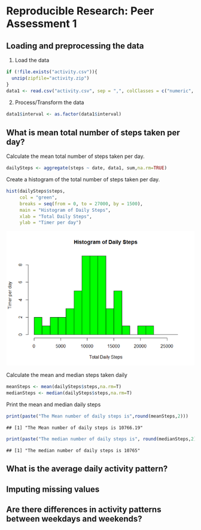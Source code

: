 # Reproducible Research: Peer Assessment 1


## Loading and preprocessing the data

1. Load the data  


```r
if (!file.exists("activity.csv")){
  unzip(zipfile="activity.zip")
}  
data1 <- read.csv("activity.csv", sep = ",", colClasses = c("numeric", "Date", "numeric"))
```

2. Process/Transform the data


```r
data1$interval <- as.factor(data1$interval)
```

## What is mean total number of steps taken per day?

Calculate the mean total number of steps taken per day.  

```r
dailySteps <- aggregate(steps ~ date, data1, sum,na.rm=TRUE)
```

Create a histogram of the total number of steps taken per day.


```r
hist(dailySteps$steps, 
     col = "green",
     breaks = seq(from = 0, to = 27000, by = 1500),
     main = "Histogram of Daily Steps", 
     xlab = "Total Daily Steps",
     ylab = "Timer per day")
```

![](PA1_template_files/figure-html/histStepsPerDay-1.png)

Calculate the mean and median steps taken daily  


```r
meanSteps <- mean(dailySteps$steps,na.rm=T)
medianSteps <- median(dailySteps$steps,na.rm=T)
```

Print the mean and median daily steps  


```r
print(paste("The Mean number of daily steps is",round(meanSteps,2)))
```

```
## [1] "The Mean number of daily steps is 10766.19"
```

```r
print(paste("The median number of daily steps is", round(medianSteps,2)))
```

```
## [1] "The median number of daily steps is 10765"
```

## What is the average daily activity pattern?



## Imputing missing values



## Are there differences in activity patterns between weekdays and weekends?
